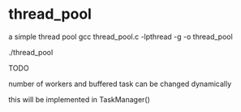 # thread_pool
a simple thread pool
gcc thread_pool.c -lpthread -g -o thread_pool 

./thread_pool 

TODO 

number of workers and buffered task can be changed dynamically 

this will be implemented in TaskManager() 
